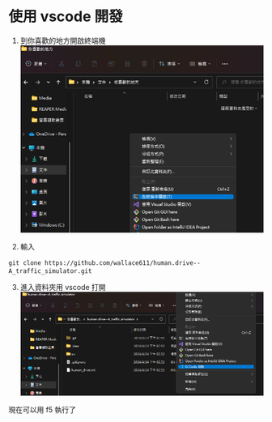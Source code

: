 # 使用 vscode 開發
1. 到你喜歡的地方開啟終端機
![](readmeSrc/image.png)

2. 輸入 
```
git clone https://github.com/wallace611/human.drive--A_traffic_simulator.git
```

3. 進入資料夾用 vscode 打開
![](readmeSrc/image-1.png)

現在可以用 f5 執行了